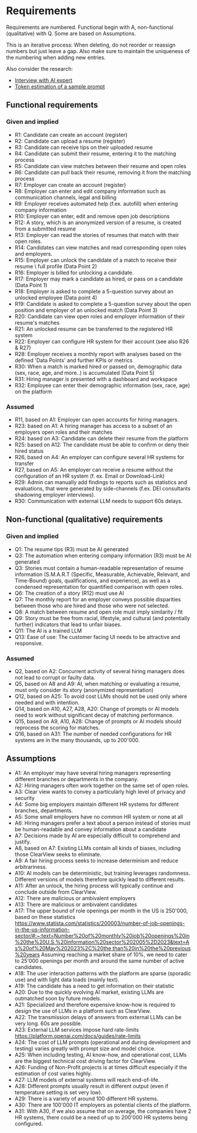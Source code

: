 # Requirements

Requirements are numbered. Functional begin with A, non-functional (qualitative) with Q.
Some are based on Assumptions. 

This is an iterative process: When deleting, do not reorder or reassign numbers but just leave
a gap. Also make sure to maintain the uniqueness of the numbering when adding new entries.

Also consider the research:
- [Interview with AI expert](/Requirements/Research/interview-ai-expert.md)
- [Token estimation of a sample prompt](/Requirements/Research/token-estimation.md)


## Functional requirements

### Given and implied
- R1: Candidate can create an account (register)
- R2: Candidate can upload a resume (register)
- R3: Candidate can receive tips on their uploaded resume
- R4: Candidate can submit their resume, entering it to the matching process
- R5: Candidate can view matches between their resume and open roles
- R6: Candidate can pull back their resume, removing it from the matching process
- R7: Employer can create an account (register) 
- R8: Employer can enter and edit company information such as communication channels, legal and billing
- R9: Employer receives automated help (f.ex. autofill) when entering company information
- R10: Employer can enter, edit and remove open job descriptions
- R12: A story, which is an anonymized version of a resume, is created from a submitted resume
- R13: Employer can read the stories of resumes that match with their open roles.
- R14: Candidates can view matches and read corresponding open roles and employers.
- R15: Employer can unlock the candidate of a match to receive their resume \ full profile (Data Point 2)
- R16: Employer is billed for unlocking a candidate.
- R17: Employer may mark a candidate as hired, or pass on a candidate (Data Point 1)
- R18: Employer is asked to complete a 5-question survey about an unlocked employee (Data point 4)
- R19: Candidate is asked to complete a 5-question survey about the open position and employer of an unlocked match
  (Data Point 3)
- R20: Candidate can view open roles and employer information of their resume's matches
- R21: An unlocked resume can be transferred to the registered HR system
- R22: Employer can configure HR system for their account (see also R26 & R27)
- R28: Employer receives a monthly report with analyses based on the defined 'Data Points' and further KPIs or metrics
- R30: When a match is marked hired or passed on, demographic data (sex, race, age, and more..) is accumulated (Data Point 5)
- R31: Hiring manager is presented with a dashboard and workspace
- R32: Employee can enter their demographic information (sex, race, age) on the platform

### Assumed
- R11, based on A1: Employer can open accounts for hiring managers.
- R23: based on A1: A hiring manager has access to a subset of an employers open roles and their matches
- R24: based on A3: Candidate can delete their resume from the platform
- R25: based on A12: The candidate must be able to confirm or deny their hired status
- R26, based on A4: An employer can configure several HR systems for transfer
- R27, based on A5: An employer can receive a resume without the configuration of an HR system (f. ex. Email or Download-Link)
- R29: Admin can manually add findings to reports such as statistics and evaluations, 
that were generated by side-channels (f.ex. DEI consultants shadowing employer interviews).
- R30: Communication with external LLM needs to support 60s delays.

## Non-functional (qualitative) requirements

### Given and implied
- Q1: The resume tips (R3) must be AI generated
- Q3: The automation when entering company information (R3) must be AI generated
- Q3: Stories must contain a human-readable representation of resume information (S.M.A.R.T (Specific, Measurable,
  Achievable, Relevant, and Time-Bound) goals, qualifications, and experience), as well as a 
condensed representation for quantified comparison with open roles.
- Q6: The creation of a story (R12) must use AI
- Q7: The monthly report for an employer conveys possible disparities between those 
who are hired and those who were not selected.
- Q8: A match between resume and open role must imply similarity / fit
- Q9: Story must be free from racial, lifestyle, and cultural (and potentially further) indicators that lead to unfair biases.
- Q11: The AI is a trained LLM
- Q13: Ease of use: The customer facing UI needs to be attractive and responsive. 

### Assumed
- Q2, based on A2: Concurrent activity of several hiring managers does not lead to corrupt or faulty data.
- Q5, based on A8 and A9: AI, when matching or evaluating a resume, must only consider its story (anonymized representation)
- Q12, based on A25: To avoid cost LLMs should not be used only where needed and with intention.
- Q14, based on A10, A27, A28, A20: Change of prompts or AI models need to work without significant decay of matching performance.
- Q15, based on A9, A10, A28: Change of prompts or AI models should reprocess the scoring for matches.
- Q16, based on A31: The number of needed configurations for HR systems are in the many thousands, up to 200'000.

## Assumptions
- A1: An employer may have several hiring managers representing different branches or departments in the company.
- A2: Hiring managers often work together on the same set of open roles.
- A3: Clear view wants to convey a particularly high level of privacy and security
- A4: Some big employers maintain different HR systems for different branches, departments.
- A5: Some small employers have no common HR system or none at all
- A6: Hiring managers prefer a text about a person instead of stories must be human-readable and convey information 
about a candidate
- A7: Decisions made by AI are especially difficult to comprehend and justify.
- A8, based on A7: Existing LLMs contain all kinds of biases, including those ClearView seeks to eliminate.
- A9: A fair hiring process seeks to increase determinism and reduce arbitrariness. 
- A10: AI models can be deterministic, but training leverages randomness. Different versions of models therefore 
quickly lead to different results.
- A11: After an unlock, the hiring process will typically continue and conclude outside from ClearView.
- A12: There are malicious or ambivalent employers
- A13: There are malicious or ambivalent candidates
- A17: The upper bound of role openings per month in the US is 250'000, based on these statistics
https://www.statista.com/statistics/200003/number-of-job-openings-in-the-us-information-sector/#:~:text=Number%20of%20monthly%20job%20openings%20in%20the%20U.S.%20information%20sector%202005%2D2023&text=As%20of%20May%202023%2C%20the,than%20in%20the%20previous%20years
Assuming reaching a market share of 10%, we need to cater to 25'000 openings per month and around the same number of active candidates.
- A18: The user interaction patterns with the platform are sparse (sporadic use) and with light data loads (mainly text).
- A19: The candidate has a need to get information on their statistic
- A20: Due to the quickly evolving AI market, existing LLMs are outmatched soon by future models.
- A21: Specialized and therefore expensive know-how is required to design the use of LLMs in a platform such as ClearView.
- A22: The transmission delays of answers from external LLMs can be very long. 60s are possible.
- A23: External LLM services impose hard rate-limits https://platform.openai.com/docs/guides/rate-limits
- A24: The cost of LLM prompts (operational and during development and testing) varies greatly with prompt size and model choice.
- A25: When including testing, AI know-how, and operational cost, LLMs are the biggest technical cost driving factor for ClearView.
- A26: Funding of Non-Profit projects is at times difficult especially if the estimation of cost varies highly.
- A27: LLM models of external systems will reach end-of-life.
- A28: Different prompts usually result in different output (even if temperature setting is set very low).
- A29: There is a variety of around 100 different HR systems.
- A30: There are 100'000 IT employers as potential clients of the platform.
- A31: With A30, if we also assume that on average, the companies have 2 HR systems, 
there could be a need of up to 200'000 HR systems being configured.

